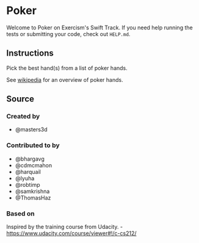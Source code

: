 # Poker

Welcome to Poker on Exercism's Swift Track.
If you need help running the tests or submitting your code, check out `HELP.md`.

## Instructions

Pick the best hand(s) from a list of poker hands.

See [wikipedia](https://en.wikipedia.org/wiki/List_of_poker_hands) for an
overview of poker hands.

## Source

### Created by

- @masters3d

### Contributed to by

- @bhargavg
- @cdmcmahon
- @harquail
- @lyuha
- @robtimp
- @samkrishna
- @ThomasHaz

### Based on

Inspired by the training course from Udacity. - https://www.udacity.com/course/viewer#!/c-cs212/